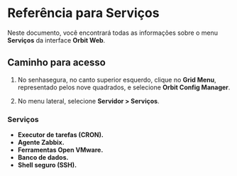 # Referência para Serviços

Neste documento, você encontrará todas as informações sobre o menu **Serviços** da interface **Orbit Web**.

## Caminho para acesso

1. No senhasegura, no canto superior esquerdo, clique no **Grid Menu**, representado pelos nove quadrados, e selecione **Orbit Config Manager**.

1. No menu lateral, selecione **Servidor > Serviços**.

### Serviços

* **Executor de tarefas (CRON).**
* **Agente Zabbix.**
* **Ferramentas Open VMware.**
* **Banco de dados.**
* **Shell seguro (SSH).**
